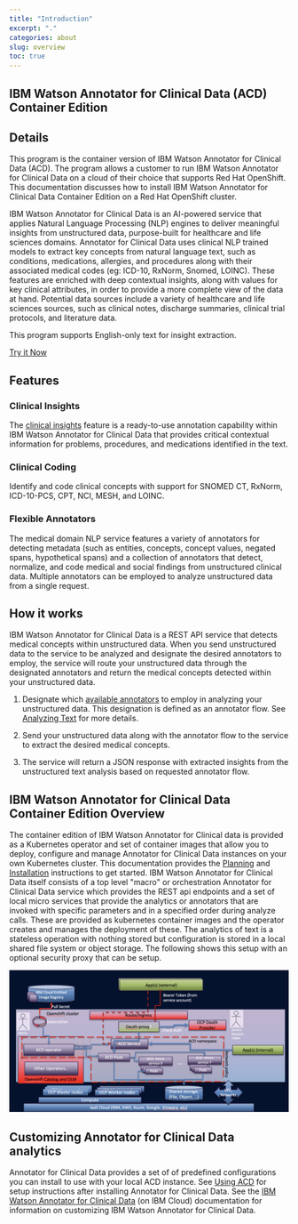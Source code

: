 ```yaml
---
title: "Introduction"
excerpt: "."
categories: about
slug: overview
toc: true
---
```

## IBM Watson Annotator for Clinical Data (ACD) Container Edition

## Details

This program is the container version of IBM Watson Annotator for Clinical Data (ACD).
The program allows a customer to run IBM Watson Annotator for Clinical Data on a cloud of their choice that supports Red Hat OpenShift.
This documentation discusses how to install IBM Watson Annotator for Clinical Data Container Edition on a Red Hat OpenShift cluster.

IBM Watson Annotator for Clinical Data is an AI-powered service that applies Natural Language Processing (NLP) engines to deliver meaningful insights from unstructured data, purpose-built for healthcare and life sciences domains. Annotator for Clinical Data uses clinical NLP trained models to extract key concepts from natural language text, such as conditions, medications, allergies, and procedures along with their associated medical codes (eg: ICD-10, RxNorm, Snomed, LOINC). These features are enriched with deep contextual insights, along with values for key clinical attributes, in order to provide a more complete view of the data at hand. Potential data sources include a variety of healthcare and life sciences sources, such as clinical notes, discharge summaries, clinical trial protocols, and literature data.

This program supports English-only text for insight extraction.

[Try it Now](https://acd-try-it-out.mybluemix.net/preview)

## Features

### Clinical Insights

The [clinical insights](https://cloud.ibm.com/docs/wh-acd?topic=wh-acd-clinical_insights_overview) feature is a ready-to-use annotation capability within IBM Watson Annotator for Clinical Data that provides critical contextual information for problems, procedures, and medications identified in the text.

### Clinical Coding

Identify and code clinical concepts with support for SNOMED CT, RxNorm, ICD-10-PCS, CPT, NCI, MESH, and LOINC.

### Flexible Annotators

The medical domain NLP service features a variety of annotators for detecting metadata (such as entities, concepts, concept values, negated spans, hypothetical spans)
and a collection of annotators that detect, normalize, and code medical and social findings from unstructured clinical data. Multiple annotators can be employed
to analyze unstructured data from a single request.

## How it works

IBM Watson Annotator for Clinical Data is a REST API service that detects medical concepts within unstructured data.
When you send unstructured data to the service to be analyzed and designate the desired annotators to employ,
the service will route your unstructured data through the designated annotators and return the medical concepts detected within your unstructured data.

1. Designate which [available annotators](https://cloud.ibm.com/docs/wh-acd?topic=wh-acd-overview#available-annotators) to employ in analyzing your unstructured data.
   This designation is defined as an annotator flow. See [Analyzing Text](https://cloud.ibm.com/docs/wh-acd?topic=wh-acd-analyze_text) for more details.

2. Send your unstructured data along with the annotator flow to the service to extract the desired medical concepts.

3. The service will return a JSON response with extracted insights from the unstructured text analysis based on requested annotator flow.

## IBM Watson Annotator for Clinical Data Container Edition Overview

The container edition of IBM Watson Annotator for Clinical data is provided as a Kubernetes operator and set of container images that allow you to deploy, configure and manage Annotator for Clinical Data instances on your own Kubernetes cluster.  This documentation provides the [Planning](../../planning/namespace/) and  [Installation](../../installing/prereqs/) instructions to get started.
IBM Watson Annotator for Clinical Data itself consists of a top level "macro" or orchestration Annotator for Clinical Data service which provides the REST api endpoints and a set of local micro services that provide the analytics or annotators that are invoked with specific parameters and in a specified order during analyze calls.   These are provided as kubernetes container images and the operator creates and manages the deployment of these.
The analytics of text is a stateless operation with nothing stored but configuration is stored in a local shared file system or object storage.
The following shows this setup with an optional security proxy that can be setup.

![IBM Watson Annotator for Clinical Data Container Edition](../../images/ACD-OCP-HLD.png)

## Customizing Annotator for Clinical Data analytics

Annotator for Clinical Data provides a set of of predefined configurations you can install to use with your local ACD instance.  See [Using ACD](../../usage/getting-started/) for setup instructions after installing Annotator for Clinical Data.  See the [IBM Watson Annotator for Clinical Data](https://cloud.ibm.com/docs/wh-acd?topic=wh-acd-customizing) (on IBM Cloud) documentation for information on customizing IBM Watson Annotator for Clinical Data.
